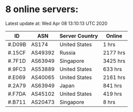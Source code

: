 # 8 online servers:

Latest update at: Wed Apr 08 13:10:13 UTC 2020

| ID | ASN | Server Country | Online |
| -- | --- | -------------- | ------ |
| #.D09B | AS174 | United States | 1 hrs |
| #.15CF | AS49392 | Russia | 2177 hrs |
| #.7F1D | AS63949 | Singapore | 3425 hrs |
| #.9FC3 | AS53889 | United States | 633 hrs |
| #.E069 | AS40065 | United States | 2161 hrs |
| #.2A79 | AS63949 | Japan | 841 hrs |
| #.F7DA | AS45102 | United States | 419 hrs |
| #.B711 | AS20473 | Singapore | 8 hrs |

